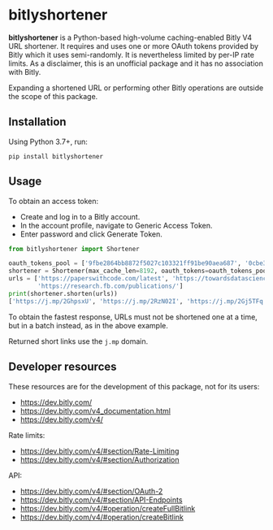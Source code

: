 # bitlyshortener
**bitlyshortener** is a Python-based high-volume caching-enabled Bitly V4 URL shortener.
It requires and uses one or more OAuth tokens provided by Bitly which it uses semi-randomly.
It is nevertheless limited by per-IP rate limits.
As a disclaimer, this is an unofficial package and it has no association with Bitly.

Expanding a shortened URL or performing other Bitly operations are outside the scope of this package.

## Installation
Using Python 3.7+, run:

    pip install bitlyshortener

## Usage
To obtain an access token:
* Create and log in to a Bitly account.
* In the account profile, navigate to Generic Access Token.
* Enter password and click Generate Token.

```python
from bitlyshortener import Shortener

oauth_tokens_pool = ['9fbe2864bb8872f5027c103321ff91be90aea687', '0cbe3864bc8872f5027c103321ff91be30aea787']
shortener = Shortener(max_cache_len=8192, oauth_tokens=oauth_tokens_pool)
urls = ['https://paperswithcode.com/latest', 'https://towardsdatascience.com/machine-learning/home',
        'https://research.fb.com/publications/']
print(shortener.shorten(urls))
['https://j.mp/2GhpsxU', 'https://j.mp/2RzN02I', 'https://j.mp/2Gj5TFq']
```

To obtain the fastest response, URLs must not be shortened one at a time, but in a batch instead, as in the above
example.

Returned short links use the `j.mp` domain.

## Developer resources
These resources are for the development of this package, not for its users:
* https://dev.bitly.com/
* https://dev.bitly.com/v4_documentation.html
* https://dev.bitly.com/v4/

Rate limits:
* https://dev.bitly.com/v4/#section/Rate-Limiting
* https://dev.bitly.com/v4/#section/Authorization

API:
* https://dev.bitly.com/v4/#section/OAuth-2
* https://dev.bitly.com/v4/#section/API-Endpoints
* https://dev.bitly.com/v4/#operation/createFullBitlink
* https://dev.bitly.com/v4/#operation/createBitlink

